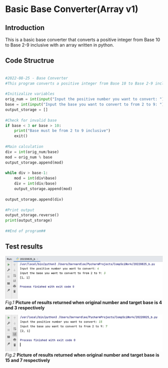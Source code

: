 # Basic Base Converter(Array v1)
## Introduction

This is a basic base converter that converts a positive integer from Base 10 to Base 2-9 inclusive with an array written in python.

## Code Structrue
```.py

#2022-08-25 - Base Converter
#This program converts a positive integer from Base 10 to Base 2-9 inclusive with an array.

#Initizalize variables
orig_num = int(input("Input the positive number you want to convert: "))
base = int(input("Input the base you want to convert to from 2 to 9: "))
output_storage = []

#Check for invalid base
if base < 3 or base > 10:
    print("Base must be from 2 to 9 inclusive")
    exit()

#Main calculation
div = int(orig_num/base)
mod = orig_num % base
output_storage.append(mod)

while div > base-1:
    mod = int(div%base)
    div = int(div/base)
    output_storage.append(mod)

output_storage.append(div)

#Print output
output_storage.reverse()
print(output_storage)

##End of program##

```
## Test results

![](basearrayv1_test1.jpg)
*Fig.1* **Picture of results returned when original number and target base is 4 and 3 respectively**

![](basearrayv1_test2.jpg)
*Fig.2* **Picture of results returned when original number and target base is 15 and 7 respectively**

